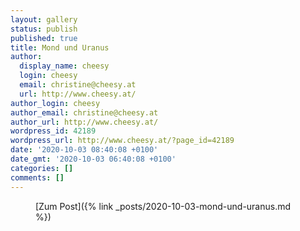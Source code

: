 ```yaml
---
layout: gallery
status: publish
published: true
title: Mond und Uranus
author:
  display_name: cheesy
  login: cheesy
  email: christine@cheesy.at
  url: http://www.cheesy.at/
author_login: cheesy
author_email: christine@cheesy.at
author_url: http://www.cheesy.at/
wordpress_id: 42189
wordpress_url: http://www.cheesy.at/?page_id=42189
date: '2020-10-03 08:40:08 +0100'
date_gmt: '2020-10-03 06:40:08 +0100'
categories: []
comments: []
---
```

<!-- wp:core-embed/wordpress {"url":"http://www.cheesy.at/2020/10/mond-und-uranus/","type":"rich","providerNameSlug":"cheesy-at","className":""} -->
<figure class="wp-block-embed-wordpress wp-block-embed is-type-rich is-provider-cheesy-at">
<div class="wp-block-embed__wrapper">
[Zum Post]({% link _posts/2020-10-03-mond-und-uranus.md %})
</div>
</figure>
<!-- /wp:core-embed/wordpress -->
<!-- wp:paragraph --><!-- /wp:paragraph -->
